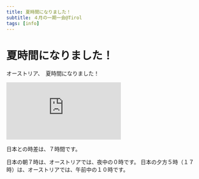 ```yaml
---
title: 夏時間になりました！
subtitle: ４月の一期一会@Tirol
tags: [info]
---
```


# 夏時間になりました！

オーストリア、　夏時間になりました！

![20240412-gemse](https://piwigo.schickl.de/i.php?/upload/2024/04/17/20240417072128-ce7339fa-me.jpg)

日本との時差は、７時間です。

日本の朝７時は、オーストリアでは、夜中の０時です。
日本の夕方５時（１７時）は、オーストリアでは、午前中の１０時です。





